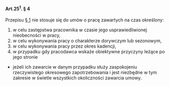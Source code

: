 #### Art.25<sup>1</sup>. § 4

Przepisu [§ 1](./art_25_1-1.md) nie stosuje się do umów o pracę zawartych na czas określony:
1. w celu zastępstwa pracownika w czasie jego usprawiedliwionej nieobecności w pracy,
2. w celu wykonywania pracy o charakterze dorywczym lub sezonowym,
3. w celu wykonywania pracy przez okres kadencji,
4. w przypadku gdy pracodawca wskaże obiektywne przyczyny leżące po jego stronie
- jeżeli ich zawarcie w danym przypadku służy zaspokojeniu rzeczywistego okresowego zapotrzebowania i jest niezbędne w tym zakresie w świetle wszystkich okoliczności zawarcia umowy.

